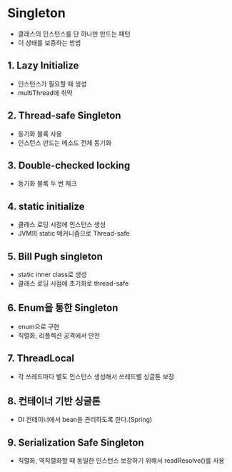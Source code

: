 # Singleton

- 클래스의 인스턴스를 단 하나만 만드는 패턴
- 이 상태를 보증하는 방법

## 1. Lazy Initialize
  
- 인스턴스가 필요할 때 생성
- multiThread에 취약

## 2. Thread-safe Singleton
 
- 동기화 블록 사용
- 인스턴스 만드는 메소드 전체 동기화

## 3. Double-checked locking
- 동기화 블록 두 번 체크 


## 4. static initialize
- 클래스 로딩 시점에 인스턴스 생성
- JVM의 static 메커니즘으로 Thread-safe

## 5. Bill Pugh singleton
- static inner class로 생성
- 클래스 로딩 시점에 초기화로 thread-safe

## 6. Enum을 통한 Singleton
- enum으로 구현
- 직렬화, 리플렉션 공격에서 안전

## 7. ThreadLocal 
- 각 쓰레드마다 별도 인스턴스 생성해서 쓰레드별 싱글톤 보장

## 8. 컨테이너 기반 싱글톤
- DI 컨테이너에서 bean을 관리하도록 한다.(Spring)

## 9. Serialization Safe Singleton
- 직렬화, 역직렬화할 때 동일한 인스턴스 보장하기 위해서 readResolve()를 사용